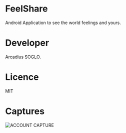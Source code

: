 # FeelShare
Android Application to see the world feelings and yours.

# Developer
Arcadius SOGLO.

# Licence
MIT

# Captures

![ACCOUNT CAPTURE](https://github.com/soglomania/feelshare/blob/master/captures/ecran1.png)

